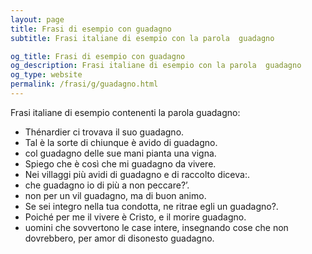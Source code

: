 ```yaml
---
layout: page
title: Frasi di esempio con guadagno 
subtitle: Frasi italiane di esempio con la parola  guadagno

og_title: Frasi di esempio con guadagno 
og_description: Frasi italiane di esempio con la parola  guadagno
og_type: website
permalink: /frasi/g/guadagno.html
---
```


Frasi italiane di esempio contenenti la parola guadagno:


- Thénardier ci trovava il suo guadagno.
- Tal è la sorte di chiunque è avido di guadagno.
- col guadagno delle sue mani pianta una vigna.
- Spiego che è così che mi guadagno da vivere.
- Nei villaggi più avidi di guadagno e di raccolto diceva:.
- che guadagno io di più a non peccare?’.
- non per un vil guadagno, ma di buon animo.
- Se sei integro nella tua condotta, ne ritrae egli un guadagno?.
- Poiché per me il vivere è Cristo, e il morire guadagno.
- uomini che sovvertono le case intere, insegnando cose che non dovrebbero, per amor di disonesto guadagno.
